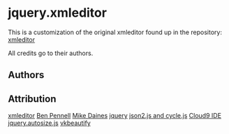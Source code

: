 # jquery.xmleditor
This is a customization of the original xmleditor found up in the repository: [xmleditor](https://github.com/UNC-Libraries/jquery.xmleditor)

All credits go to their authors.


Authors
---------


Attribution
------
[xmleditor](https://github.com/UNC-Libraries/jquery.xmleditor)
[Ben Pennell](https://github.com/bbpennel)
[Mike Daines](https://github.com/mdaines)
[jquery](http://jquery.com/)
[json2.js and cycle.js](https://github.com/douglascrockford/JSON-js)
[Cloud9 IDE](https://github.com/ajaxorg/cloud9)
[jquery.autosize.js](http://www.jacklmoore.com/autosize/)
[vkbeautify](http://code.google.com/p/vkbeautify/)
